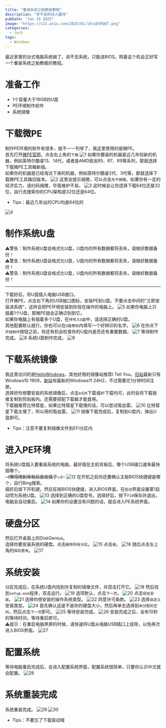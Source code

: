 ```yaml
---
title: "重装系统之胎教级教程"
description: "学不会的诗人握持"
pubDate: "Jan 19 2025"
image: "https://s21.ax1x.com/2025/01/19/pEkRQET.png"
categories:
  - tech
tags:
  - Windows
---
```

最近家里的台式电脑系统崩了，进不去系统，只能进BIOS。照着这个机会正好写一个重装系统之胎教极的教程。

# 准备工作
- 1个容量大于16GB的U盘
- PE环境制作软件
- 系统镜像

# 下载微PE
制作PE环境的软件有很多，就不一一列举了，我这里使用的是微PE。  
首先打开[微PE官网](https://www.wepe.com.cn/)，点击右上角的`下载`
![1](https://s1.imagehub.cc/images/2025/01/19/657f3b6211c6500e50379702c5b25327.png)
如果你要装的机器是近几年较新的机器，例如英特尔酷睿13、14代，或者是AMD锐龙R5、R7、R9等系列，那就选择下载微PE工具箱新版。  
如果你的机器是已经淘汰下来的机器，例如英特尔酷睿2代、3代等，那就选择下载微PE工具箱旧版本。
![2](https://s1.imagehub.cc/images/2025/01/19/8550286f3b43273b167231c3346bf4c6.png)
这里会提示捐赠，可以点击`先不捐赠`。如果你有一定的经济实力，请扫码捐赠，毕竟维护不易。
![3](https://s1.imagehub.cc/images/2025/01/19/b2c01aaf0bc4de380e106020d779e0b2.png)
这时候会让你选择下载64位还是32位，自行去搜索你的CPU架构是32位还是64位。
- Tips：最近几年出的CPU均是64位的

![4](https://s1.imagehub.cc/images/2025/01/19/ef50a458a599b37aee92e13b5752543b.png)
# 制作系统U盘
⚠️警告：制作系统U盘会格式化U盘，U盘内的所有数据都将丢失，请做好数据备份！  
⚠️警告：制作系统U盘会格式化U盘，U盘内的所有数据都将丢失，请做好数据备份！  
⚠️警告：制作系统U盘会格式化U盘，U盘内的所有数据都将丢失，请做好数据备份！  
****
下载好后，将U盘插入电脑USB接口。  
打开微PE，点击右下角的USB接口图标，安装PE到U盘。不要点击中间的"立即安装进系统"，这样会把PE环境安装到你现在操作的电脑上。
![5](https://s1.imagehub.cc/images/2025/01/19/b16262a6ebf5f40981e1be6dddcf43c1.png)
如果你电脑上只插着1个U盘，那微PE就会正确识别到它。  
如果你电脑上有插着多个U盘，在`待写入U盘`中，请选择正确的U盘。  
其他配置默认就行，你也可以在`U盘卷标`内填写一个好辨识的名字。
![6](https://s1.imagehub.cc/images/2025/01/19/26307c9ea5c83c91028c187b25e5ed3f.png)
在你点下`开始制作`按钮之前，你还有机会检查你的U盘内是否还有重要数据。
![7](https://s1.imagehub.cc/images/2025/01/19/a09bff30a79423801c908187b9fe77c2.png)
等待制作完成。
![8](https://s1.imagehub.cc/images/2025/01/19/c8b872f07c89da3bf6d0ec357634a55d.png)
系统U盘制作完成。
![9](https://s1.imagehub.cc/images/2025/01/19/eb11d4d0056ab975aef78e9f69296306.png)

# 下载系统镜像
我这里访问的是[HelloWindows](https://hellowindows.cn/)，其他好用的镜像站推荐I Tell You，[旧站](https://msdn.itellyou.cn/)最新只有Windows10 1909，[新站](https://next.itellyou.cn/Original/Index)有最新的Windows11 24H2，不过需要花1分钟时间注册。  
选择好你想要安装的系统镜像后，点击`ed2K`下载或`BT`下载均可，此时会将下载链接复制到剪贴板内。还需要搭配下载器才能食用。  
下载器推荐比特彗星，如果比特彗星下载慢的话，可以尝试吸血雷。
![10](https://s1.imagehub.cc/images/2025/01/19/4fd57b7bdf591459d0bdfe0f30f6f2b0.png)
比特彗星下载太慢了，所以用的吸血雷。
![11](https://s1.imagehub.cc/images/2025/01/19/19a09e1bc1bf7cc6fde27a9ec31304c4.png)
镜像下载完成后，复制到U盘内，弹出U盘即可。
- Tips：注意不要复制镜像文件到EFI分区内

# 进入PE环境
将系统U盘插入要重装系统的电脑，最好插在主机背板后，哪个USB接口速率最快插哪个。  
~~（懒得爬到背板后面去插了...）~~
![12](https://s1.imagehub.cc/images/2025/01/19/0d90b46a08eb5f4160478f0ae64c8713.jpg)
在开机之前你还要确认主板BIOS快捷键是哪个，自行Bing搜索。  
插好后按下开机键，然后狂按BIOS快捷键，进入BIOS界面，在`启动`界面设置第1启动项为系统U盘。
![13](https://s1.imagehub.cc/images/2025/01/19/50ded2cf8cc79da5b5b8c9284edb400b.jpg)
选择到正确的U盘型号。选择好后，按下`F10`保存并退出，电脑会自动重启。
![14](https://s1.imagehub.cc/images/2025/01/19/dd48c67eebb78e293b2e8cdc7cdbec52.jpg)
如果你的设置没有问题的话，就会进入PE系统界面。

# 硬盘分区
然后打开桌面上的DiskGenius。  
选择你要安装系统的硬盘。点击`删除所有分区`。
![15](https://s1.imagehub.cc/images/2025/01/19/290a0aee55ac0f1ee629b2a8433001ac.jpg)
点击`是`。
![16](https://s1.imagehub.cc/images/2025/01/19/2f99293cded2145fdc74cfbd9d77f773.jpg)
随后点击左上角的`保存更改`。
![17](https://s1.imagehub.cc/images/2025/01/19/b685043fa85b74f792635d2a040abb79.jpg)

# 系统安装
分区完成后，在系统U盘内找到你复制的镜像文件，并双击打开它。
![18](https://s1.imagehub.cc/images/2025/01/19/c52627770ab1862b324bba6e7b2ca113.jpg)
然后找到`setup.exe`程序，双击运行。
![19](https://s1.imagehub.cc/images/2025/01/19/4d7d5001d9d98af982bf5ac31e202d46.jpg)
选项默认，点击`下一页`。
![20](https://s1.imagehub.cc/images/2025/01/19/a11d67c3725c20a15e17f8bf0d9c452b.jpg)
点击`现在安装`。
![21](https://s1.imagehub.cc/images/2025/01/20/eca6eb626e8f2dc9223ada1852d92552.jpg)
选择你想安装的操作系统类型。
![22](https://s1.imagehub.cc/images/2025/01/20/3d1d10ad03d5e952bd1bbf4858168cd8.jpg)
同意许可条款。
![23](https://s1.imagehub.cc/images/2025/01/20/8d28f3d02901e7ecfbaf48ab6cca5515.jpg)
选择`自定义`安装类型。
![24](https://s1.imagehub.cc/images/2025/01/20/3852d208cb78713872e4753d01a342f4.jpg)
首先确认这是不是你的硬盘大小，然后再单击选择到`未分配的空间`，然后点击`下一页`即可。
![25](https://s1.imagehub.cc/images/2025/01/20/91750a7728ee78db166ea6125a659e4a.jpg)
等待安装完成。
![26](https://s1.imagehub.cc/images/2025/01/20/c0591e92aea0526719b260bdb03879a1.jpg)
安装完成之后，会有10秒的等待时间，等待重启即可。  
⚠️提示：在重启电脑黑屏的时候，请快速将U盘从电脑USB插口上拔除，以免再次进入BIOS界面。
![27](https://s1.imagehub.cc/images/2025/01/20/ea13c31b0fe5a2654c874b0f004887f6.jpg)

# 配置系统
等待电脑重启完成后，会进入配置系统界面，配置系统很简单，只要你认识中文就会配置。
![28](https://s1.imagehub.cc/images/2025/01/20/dd271bde987349bdbc3b59edd3f01e30.jpg)

# 系统重装完成
系统重装完成。
![29](https://s1.imagehub.cc/images/2025/01/20/1229eaa55fcc11e4aaeb1efa430d7993.jpg)
![30](https://s1.imagehub.cc/images/2025/01/20/38a2a667704c1e9d5b6c6f5ecd29bec7.jpg)
- Tips：不要忘了下载驱动哦

